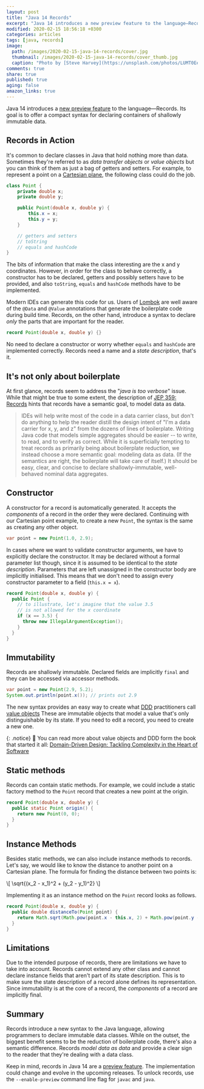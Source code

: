 ```yaml
---
layout: post
title: "Java 14 Records"
excerpt: "Java 14 introduces a new preview feature to the language—Records—with a goal to provide a compact syntax for declaring containers of shallowly immutable data."
modified: 2020-02-15 18:56:18 +0300
categories: articles
tags: [java, records]
image:
  path: /images/2020-02-15-java-14-records/cover.jpg
  thumbnail: /images/2020-02-15-java-14-records/cover_thumb.jpg
  caption: "Photo by [Steve Harvey](https://unsplash.com/photos/LUMT0EeNnjE)"
comments: true
share: true
published: true
aging: false
amazon_links: true
---
```


Java 14 introduces a [new preview feature](https://openjdk.java.net/jeps/359 "JEP 359: Records (Preview)") to the language—Records.
Its goal is to offer a compact syntax for declaring containers of shallowly immutable data.

## Records in Action

It's common to declare classes in Java that hold nothing more than data.
Sometimes they're referred to as *data transfer objects* or *value objects* but you can think of them as just a bag of getters and setters.
For example, to represent a point on a [Cartesian plane](https://en.wikipedia.org/wiki/Cartesian_coordinate_system "Cartesian coordinate system"), the following class could do the job.

```java
class Point {
    private double x;
    private double y;

    public Point(double x, double y) {
        this.x = x;
        this.y = y;
    }

    // getters and setters
    // toString
    // equals and hashCode
}
```

The bits of information that make the class interesting are the x and y coordinates.
However, in order for the class to behave correctly, a constructor has to be declared, getters and possibly setters have to be provided, and also `toString`, `equals` and `hashCode` methods have to be implemented.

Modern IDEs can generate this code for us.
Users of [Lombok](https://projectlombok.org/ "Project Lombok") are well aware of the `@Data` and `@Value` annotations that generate the boilerplate code during build time.
Records, on the other hand, introduce a syntax to declare *only* the parts that are important for the reader.

```java
record Point(double x, double y) {}
```

No need to declare a constructor or worry whether `equals` and `hashCode` are implemented correctly.
Records need a name and a *state description*, that's it.

## It's not only about boilerplate

At first glance, records seem to address the "*java is too verbose*" issue.
While that might be true to some extent, the description of [JEP 359: Records](https://openjdk.java.net/jeps/359) hints that records have a semantic goal, to model data as data.

> IDEs will help write most of the code in a data carrier class, but don't do anything to help the reader distill the design intent of "I'm a data carrier for x, y, and z" from the dozens of lines of boilerplate. Writing Java code that models simple aggregates should be easier -- to write, to read, and to verify as correct.
While it is superficially tempting to treat records as primarily being about boilerplate reduction, we instead choose a more semantic goal: modeling data as data. (If the semantics are right, the boilerplate will take care of itself.) It should be easy, clear, and concise to declare shallowly-immutable, well-behaved nominal data aggregates.

## Constructor

A constructor for a record is automatically generated.
It accepts the *components* of a record in the order they were declared.
Continuing with our Cartesian point example, to create a new `Point`, the syntax is the same as creating any other object.

```java
var point = new Point(1.0, 2.9);
```

In cases where we want to validate constructor arguments, we have to explicitly declare the constructor.
It may be declared without a formal parameter list though, since it is assumed to be identical to the *state description*.
Parameters that are left unassigned in the constructor body are implicitly initialised.
This means that we don't need to assign every constructor parameter to a field (`this.x = x`).

```java
record Point(double x, double y) {
  public Point {
    // to illustrate, let's imagine that the value 3.5
    // is not allowed for the x coordinate
    if (x == 3.5) {
      throw new IllegalArgumentException();
    }
  }
}
```

## Immutability

Records are shallowly immutable.
Declared fields are implicitly `final` and they can be accessed via accessor methods.

```java
var point = new Point(2.9, 5.2);
System.out.println(point.x()); // prints out 2.9
```

The new syntax provides an easy way to create what [DDD](https://en.wikipedia.org/wiki/Domain-driven_design "Domain-driven design") practitioners call [value objects](https://www.martinfowler.com/bliki/ValueObject.html "ValueObject")
These are immutable objects that model a value that's only distinguishable by its state.
If you need to edit a record, you need to create a new one.

{: .notice}
📖 You can read more about value objects and DDD form the book that started it all: [Domain-Driven Design: Tackling Complexity in the Heart of Software](https://amzn.to/320l3Z5 "Domain-Driven Design: Tackling Complexity in the Heart of Software")

## Static methods

Records can contain static methods.
For example, we could include a static factory method to the `Point` record that creates a new point at the origin.

```java
record Point(double x, double y) {
  public static Point origin() {
    return new Point(0, 0);
  }
}
```

## Instance Methods

Besides static methods, we can also include instance methods to records.
Let's say, we would like to know the distance to another point on a Cartesian plane.
The formula for finding the distance between two points is:

\\[ \sqrt{(x_2 - x_1)^2 + (y_2 - y_1)^2} \\]

Implementing it as an instance method on the `Point` record looks as follows.

```java
record Point(double x, double y) {
  public double distanceTo(Point point) {
    return Math.sqrt(Math.pow(point.x - this.x, 2) + Math.pow(point.y - this.y, 2));
  }
}
```

## Limitations

Due to the intended purpose of records, there are limitations we have to take into account.
Records cannot extend any other class and cannot declare instance fields that aren't part of its state description.
This is to make sure the state description of a record alone defines its representation.
Since immutability is at the core of a record, the *components* of a record are implicitly final.

## Summary

Records introduce a new syntax to the Java language, allowing programmers to declare immutable data classes.
While on the outset, the biggest benefit seems to be the reduction of boilerplate code, there's also a semantic difference.
Records *model data as data* and provide a clear sign to the reader that they're dealing with a data class.

Keep in mind, records in Java 14 are a [preview feature](https://openjdk.java.net/jeps/12 "JEP 12: Preview Language and VM Features").
The implementation could change and evolve in the upcoming releases.
To unlock records, use the `--enable-preview` command line flag for `javac` and `java`.

